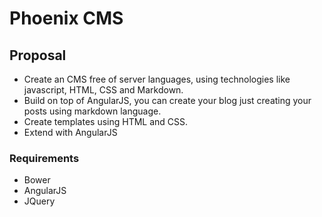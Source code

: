 # Phoenix CMS

## Proposal
- Create an CMS free of server languages, using technologies like javascript, HTML, CSS and Markdown.
- Build on top of AngularJS, you can create your blog just creating your posts using markdown language.
- Create templates using HTML and CSS.
- Extend with AngularJS

### Requirements
- Bower
- AngularJS
- JQuery
